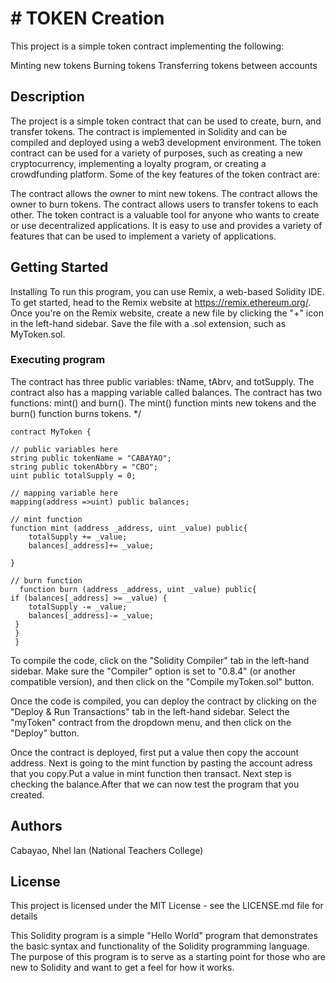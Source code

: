 # # TOKEN Creation

This project is a simple token contract implementing the following:

Minting new tokens
Burning tokens
Transferring tokens between accounts

## Description

The project is a simple token contract that can be used to create, burn, and transfer tokens. The contract is implemented in Solidity and can be compiled and deployed using a web3 development environment. The token contract can be used for a variety of purposes, such as creating a new cryptocurrency, implementing a loyalty program, or creating a crowdfunding platform. Some of the key features of the token contract are:

The contract allows the owner to mint new tokens.
The contract allows the owner to burn tokens.
The contract allows users to transfer tokens to each other. The token contract is a valuable tool for anyone who wants to create or use decentralized applications. It is easy to use and provides a variety of features that can be used to implement a variety of applications.

## Getting Started
Installing
To run this program, you can use Remix, a web-based Solidity IDE. To get started, head to the Remix website at https://remix.ethereum.org/. Once you're on the Remix website, create a new file by clicking the "+" icon in the left-hand sidebar. Save the file with a .sol extension, such as MyToken.sol.
### Executing program

The contract has three public variables: tName, tAbrv, and totSupply.
The contract also has a mapping variable called balances.
The contract has two functions: mint() and burn().
The mint() function mints new tokens and the burn() function burns tokens.
  */

    
    contract MyToken {

    // public variables here
    string public tokenName = "CABAYAO";
    string public tokenAbbry = "CBO";
    uint public totalSupply = 0;

    // mapping variable here
    mapping(address =>uint) public balances;

    // mint function
    function mint (address _address, uint _value) public{
        totalSupply += _value;
        balances[_address]+= _value;
    
    }

    // burn function
      function burn (address _address, uint _value) public{
    if (balances[_address] >= _value) {
        totalSupply -= _value;
        balances[_address]-= _value;
     }
     }
     }


To compile the code, click on the "Solidity Compiler" tab in the left-hand sidebar. Make sure the "Compiler" option is set to "0.8.4" (or another compatible version), and then click on the "Compile myToken.sol" button.

Once the code is compiled, you can deploy the contract by clicking on the "Deploy & Run Transactions" tab in the left-hand sidebar. Select the "myToken" contract from the dropdown menu, and then click on the "Deploy" button.

Once the contract is deployed, first put a value then copy the account address. Next is going to the mint function by pasting the account adress that you copy.Put a value in mint function then transact. Next step is checking the balance.After that we can now test the program that you created.


## Authors

Cabayao, Nhel Ian (National Teachers College)


## License

This project is licensed under the MIT License - see the LICENSE.md file for details

This Solidity program is a simple "Hello World" program that demonstrates the basic syntax and functionality of the Solidity programming language. The purpose of this program is to serve as a starting point for those who are new to Solidity and want to get a feel for how it works.

